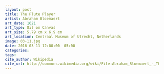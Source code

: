 ```yaml
---
layout: post
title: The Flute Player
artist: Abraham Bloemaert
art_date: 1621
art_type: Oil on Canvas
art_size: 5.79 cm x 6.9 cm
art_location: Centraal Museum of Utrecht, Netherlands
image: 03-11.jpg
date: 2016-03-11 12:00:00 -05:00
categories:
tags:
cite_author: Wikipedia
cite_url: http://commons.wikimedia.org/wiki/File:Abraham_Bloemaert_-_The_flute_player_-_Google_Art_Project.jpg
---
```


